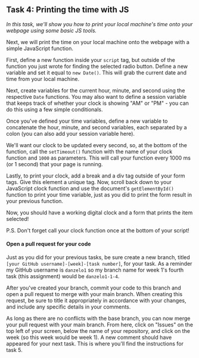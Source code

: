 ## Task 4: Printing the time with JS

*In this task, we'll show you how to print your local machine's time onto your webpage using some basic JS tools.*

Next, we will print the time on your local machine onto the webpage with a simple JavaScript function.

First, define a new function inside your `script` tag, but outside of the function you just wrote for finding the selected radio button.  Define a new variable and set it equal to `new Date()`.  This will grab the current date and time from your local machine.

Next, create variables for the current hour, minute, and second using the respective `Date` functions.  You may also want to define a session variable that keeps track of whether your clock is showing "AM" or "PM" - you can do this using a few simple conditionals.

Once you've defined your time variables, define a new variable to concatenate the hour, minute, and second variables, each separated by a colon (you can also add your session variable here).

We'll want our clock to be updated every second, so, at the bottom of the function, call the `setTimeout()` function with the name of your clock function and `1000` as parameters.  This will call your function every 1000 ms (or 1 second) that your page is running.

Lastly, to print your clock, add a break and a div tag outside of your form tags.  Give this element a unique tag.  Now, scroll back down to your JavaScript clock function and use the document's `getElementById()` function to print your time variable, just as you did to print the form result in your previous function.

Now, you should have a working digital clock and a form that prints the item selected!

P.S. Don't forget call your clock function once at the bottom of your script!

#### Open a pull request for your code

Just as you did for your previous tasks, be sure create a new branch, titled `[your GitHub username]-[week]-[task number]`, for your task.  As a reminder my GitHub username is `danzelo1` so my branch name for week 1's fourth task (this assignment) would be `danzelo1-1-4`.

After you've created your branch, commit your code to this branch and open a pull request to merge with your main branch.  When creating this request, be sure to title it appropriately in accordance with your changes, and include any specific details in your comments.

As long as there are no conflicts with the base branch, you can now merge your pull request with your main branch. From here, click on "Issues" on the top left of your screen, below the name of your repository, and click on the week (so this week would be week 1). A new comment should have appeared for your next task. This is where you'll find the instructions for task 5.